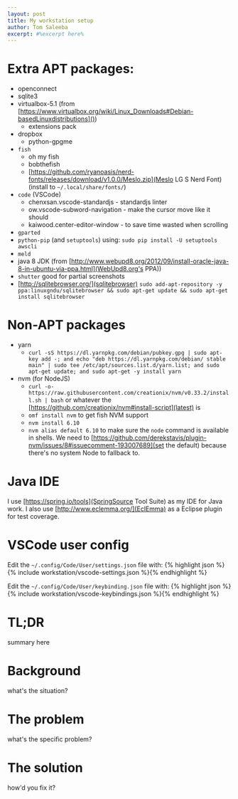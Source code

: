```yaml
---
layout: post
title: My workstation setup
author: Tom Saleeba
excerpt: #%excerpt here%
---
```


# Extra APT packages:
 - openconnect
 - sqlite3
 - virtualbox-5.1 (from [https://www.virtualbox.org/wiki/Linux_Downloads#Debian-basedLinuxdistributions]())
   - extensions pack
 - dropbox
   - python-gpgme
 - `fish`
   - oh my fish
   - bobthefish
   - [https://github.com/ryanoasis/nerd-fonts/releases/download/v1.0.0/Meslo.zip](Meslo LG S Nerd Font) (install to `~/.local/share/fonts/`)
 - `code` (VSCode)
   - chenxsan.vscode-standardjs - standardjs linter
   - ow.vscode-subword-navigation - make the cursor move like it should
   - kaiwood.center-editor-window - to save time wasted when scrolling
 - `gparted`
 - `python-pip` (and `setuptools`) using: `sudo pip install -U setuptools awscli`
 - `meld`
 - java 8 JDK (from [http://www.webupd8.org/2012/09/install-oracle-java-8-in-ubuntu-via-ppa.html](WebUpd8.org's PPA))
 - `shutter` good for partial screenshots
 - [http://sqlitebrowser.org/](sqlitebrowser) `sudo add-apt-repository -y ppa:linuxgndu/sqlitebrowser && sudo apt-get update && sudo apt-get install sqlitebrowser`

# Non-APT packages
 - yarn
    - `curl -sS https://dl.yarnpkg.com/debian/pubkey.gpg | sudo apt-key add -; and echo "deb https://dl.yarnpkg.com/debian/ stable main" | sudo tee /etc/apt/sources.list.d/yarn.list; and sudo apt-get update; and sudo apt-get -y install yarn`
 - nvm (for NodeJS)
    - `curl -o- https://raw.githubusercontent.com/creationix/nvm/v0.33.2/install.sh | bash` or whatever the [https://github.com/creationix/nvm#install-script](latest) is
    - `omf install nvm` to get fish NVM support
    - `nvm install 6.10`
    - `nvm alias default 6.10` to make sure the `node` command is available in shells. We need to [https://github.com/derekstavis/plugin-nvm/issues/8#issuecomment-193007689](set the default) because there's no system Node to fallback to.

# Java IDE
I use [https://spring.io/tools](SpringSource Tool Suite) as my IDE for Java work. I also use [http://www.eclemma.org/](EclEmma) as a Eclipse plugin for test coverage.

# VSCode user config
Edit the `~/.config/Code/User/settings.json` file with:
{% highlight json %}{% include workstation/vscode-settings.json %}{% endhighlight %}

Edit the `~/.config/Code/User/keybinding.json` file with:
{% highlight json %}{% include workstation/vscode-keybindings.json %}{% endhighlight %}

# TL;DR
summary here

# Background
what's the situation?

# The problem
what's the specific problem?

# The solution
how'd you fix it?